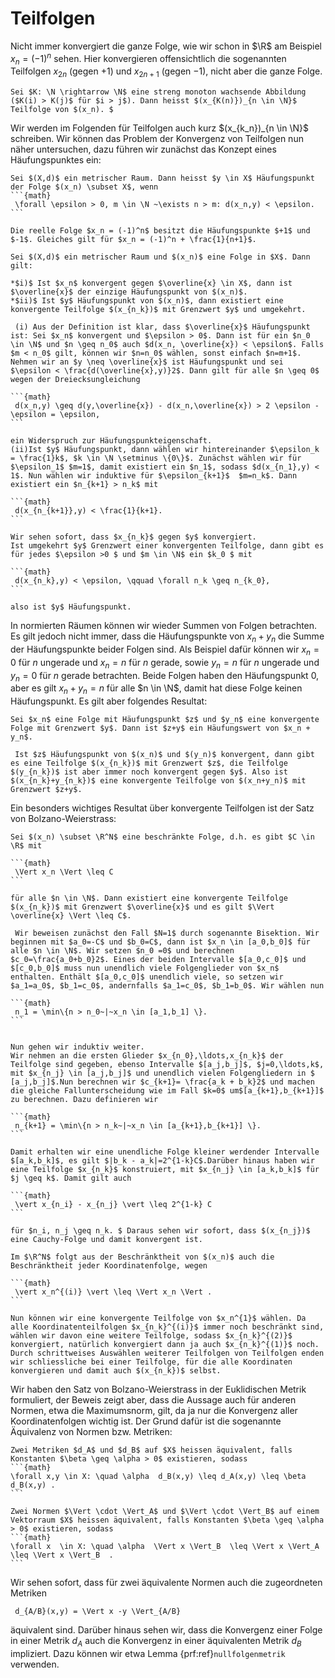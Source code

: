 # Teilfolgen

Nicht immer konvergiert die ganze Folge, wie wir schon in $\R$ am Beispiel $x_n = (-1)^n$ sehen. Hier konvergieren offensichtlich die sogenannten Teilfolgen $x_{2n}$ (gegen $+1$) und $x_{2n+1}$ (gegen $-1$), nicht aber die ganze Folge.

````{prf:definition}
Sei $K: \N \rightarrow \N$ eine streng monoton wachsende Abbildung ($K(i) > K(j)$ für $i > j$). Dann heisst $(x_{K(n)})_{n \in \N}$ Teilfolge von $(x_n). $
````

Wir werden im Folgenden für Teilfolgen auch kurz $(x_{k_n})_{n \in \N}$ schreiben.
Wir können das Problem der Konvergenz von Teilfolgen nun näher untersuchen, dazu führen wir zunächst das Konzept eines Häufungspunktes ein:

````{prf:definition}
Sei $(X,d)$ ein metrischer Raum. Dann heisst $y \in X$ Häufungspunkt der Folge $(x_n) \subset X$, wenn
```{math}
 \forall \epsilon > 0, m \in \N ~\exists n > m: d(x_n,y) < \epsilon.
```

````

````{prf:example}
Die reelle Folge $x_n = (-1)^n$ besitzt die Häufungspunkte $+1$ und $-1$. Gleiches gilt für $x_n = (-1)^n + \frac{1}{n+1}$.
````

````{prf:theorem}
Sei $(X,d)$ ein metrischer Raum und $(x_n)$ eine Folge in $X$. Dann gilt:

*$i)$ Ist $x_n$ konvergent gegen $\overline{x} \in X$, dann ist $\overline{x}$ der einzige Häufungspunkt von $(x_n)$.
*$ii)$ Ist $y$ Häufungspunkt von $(x_n)$, dann existiert eine konvergente Teilfolge $(x_{n_k})$ mit Grenzwert $y$ und umgekehrt.
````

````{prf:proof}
 (i) Aus der Definition ist klar, dass $\overline{x}$ Häufungspunkt ist: Sei $x_n$ konvergent und $\epsilon > 0$. Dann ist für ein $n_0 \in \N$ und $n \geq n_0$ auch $d(x_n, \overline{x}) < \epsilon$. Falls $m < n_0$ gilt, können wir $n=n_0$ wählen, sonst einfach $n=m+1$. Nehmen wir an $y \neq \overline{x}$ ist Häufungspunkt und sei $\epsilon < \frac{d(\overline{x},y)}2$. Dann gilt für alle $n \geq 0$ wegen der Dreiecksungleichung

```{math}
 d(x_n,y) \geq d(y,\overline{x}) - d(x_n,\overline{x}) > 2 \epsilon - \epsilon = \epsilon,
```

ein Widerspruch zur Häufungspunkteigenschaft.
(ii)Ist $y$ Häufungspunkt, dann wählen wir hintereinander $\epsilon_k = \frac{1}k$, $k \in \N \setminus \{0\}$. Zunächst wählen wir für $\epsilon_1$ $m=1$, damit existiert ein $n_1$, sodass $d(x_{n_1},y) < 1$. Nun wählen wir induktive für $\epsilon_{k+1}$  $m=n_k$. Dann existiert ein $n_{k+1} > n_k$ mit

```{math}
 d(x_{n_{k+1}},y) < \frac{1}{k+1}.
```

Wir sehen sofort, dass $x_{n_k}$ gegen $y$ konvergiert.
Ist umgekehrt $y$ Grenzwert einer konvergenten Teilfolge, dann gibt es für jedes $\epsilon >0 $ und $m \in \N$ ein $k_0 $ mit

```{math}
 d(x_{n_k},y) < \epsilon, \qquad \forall n_k \geq n_{k_0},
```

also ist $y$ Häufungspunkt.

````

In normierten Räumen können wir wieder Summen von Folgen betrachten. Es gilt jedoch nicht immer, dass die Häufungspunkte von $x_n+y_n$ die Summe der Häufungspunkte beider Folgen sind. Als Beispiel dafür können wir $x_n=0$ für $n$ ungerade und $x_n=n$ für $n$ gerade, sowie $y_n=n$ für $n$ ungerade und $y_n=0$ für $n$ gerade betrachten. Beide Folgen haben den Häufungspunkt $0$, aber es gilt $x_n+y_n = n$ für alle $n \in \N$, damit hat diese Folge keinen Häufungspunkt. Es gilt aber folgendes Resultat:

````{prf:lemma}
Sei $x_n$ eine Folge mit Häufungspunkt $z$ und $y_n$ eine konvergente Folge mit Grenzwert $y$. Dann ist $z+y$ ein Häufungswert von $x_n + y_n$.
````

````{prf:proof}
 Ist $z$ Häufungspunkt von $(x_n)$ und $(y_n)$ konvergent, dann gibt es eine Teilfolge $(x_{n_k})$ mit Grenzwert $z$, die Teilfolge $(y_{n_k})$ ist aber immer noch konvergent gegen $y$. Also ist $(x_{n_k}+y_{n_k})$ eine konvergente Teilfolge von $(x_n+y_n)$ mit Grenzwert $z+y$.
````

Ein besonders wichtiges Resultat über konvergente Teilfolgen ist der Satz von Bolzano-Weierstrass:

````{prf:theorem}
Sei $(x_n) \subset \R^N$ eine beschränkte Folge, d.h. es gibt $C \in \R$ mit

```{math}
 \Vert x_n \Vert \leq C
```

für alle $n \in \N$. Dann existiert eine konvergente Teilfolge $(x_{n_k})$ mit Grenzwert $\overline{x}$ und es gilt $\Vert \overline{x} \Vert \leq C$.
````

````{prf:proof}
 Wir beweisen zunächst den Fall $N=1$ durch sogenannte Bisektion. Wir beginnen mit $a_0=-C$ und $b_0=C$, dann ist $x_n \in [a_0,b_0]$ für alle $n \in \N$. Wir setzen $n_0 =0$ und berechnen $c_0=\frac{a_0+b_0}2$. Eines der beiden Intervalle $[a_0,c_0]$ und $[c_0,b_0]$ muss nun unendlich viele Folgenglieder von $x_n$ enthalten. Enthält $[a_0,c_0]$ unendlich viele, so setzen wir $a_1=a_0$, $b_1=c_0$, andernfalls $a_1=c_0$, $b_1=b_0$. Wir wählen nun

```{math}
 n_1 = \min\{n > n_0~|~x_n \in [a_1,b_1] \}.
```


Nun gehen wir induktiv weiter.
Wir nehmen an die ersten Glieder $x_{n_0},\ldots,x_{n_k}$ der Teilfolge sind gegeben, ebenso Intervalle $[a_j,b_j]$, $j=0,\ldots,k$,  mit $x_{n_j} \in [a_j,b_j]$ und unendlich vielen Folgengliedern in $ [a_j,b_j]$.Nun berechnen wir $c_{k+1}= \frac{a_k + b_k}2$ und machen die gleiche Fallunterscheidung wie im Fall $k=0$ um$[a_{k+1},b_{k+1}]$ zu berechnen. Dazu definieren wir

```{math}
 n_{k+1} = \min\{n > n_k~|~x_n \in [a_{k+1},b_{k+1}] \}.
```

Damit erhalten wir eine unendliche Folge kleiner werdender Intervalle $[a_k,b_k]$, es gilt $|b_k - a_k|=2^{1-k}C$.Darüber hinaus haben wir eine Teilfolge $x_{n_k}$ konstruiert, mit $x_{n_j} \in [a_k,b_k]$ für $j \geq k$. Damit gilt auch

```{math}
 \vert x_{n_i} - x_{n_j} \vert \leq 2^{1-k} C
```

für $n_i, n_j \geq n_k. $ Daraus sehen wir sofort, dass $(x_{n_j})$ eine Cauchy-Folge und damit konvergent ist.

Im $\R^N$ folgt aus der Beschränktheit von $(x_n)$ auch die Beschränktheit jeder Koordinatenfolge, wegen

```{math}
 \vert x_n^{(i)} \vert \leq \Vert x_n \Vert .
```

Nun können wir eine konvergente Teilfolge von $x_n^{1}$ wählen. Da alle Koordinatenteilfolgen $x_{n_k}^{(i)}$ immer noch beschränkt sind, wählen wir davon eine weitere Teilfolge, sodass $x_{n_k}^{(2)}$ konvergiert, natürlich konvergiert dann ja auch $x_{n_k}^{(1)}$ noch. Durch schrittweises Auswählen weiterer Teilfolgen von Teilfolgen enden wir schliessliche bei einer Teilfolge, für die alle Koordinaten konvergieren und damit auch $(x_{n_k})$ selbst.
````

Wir haben den Satz von Bolzano-Weierstrass in der Euklidischen Metrik formuliert, der Beweis zeigt aber, dass die Aussage auch für anderen Normen, etwa die Maximumsnorm, gilt, da ja nur die Konvergenz aller Koordinatenfolgen wichtig ist. Der Grund dafür ist die sogenannte Äquivalenz von Normen bzw. Metriken:

````{prf:definition}
Zwei Metriken $d_A$ und $d_B$ auf $X$ heissen äquivalent, falls Konstanten $\beta \geq \alpha > 0$ existieren, sodass
```{math}
\forall x,y \in X: \quad \alpha  d_B(x,y) \leq d_A(x,y) \leq \beta d_B(x,y) .
```

Zwei Normen $\Vert \cdot \Vert_A$ und $\Vert \cdot \Vert_B$ auf einem Vektorraum $X$ heissen äquivalent, falls Konstanten $\beta \geq \alpha > 0$ existieren, sodass
```{math}
\forall x  \in X: \quad \alpha  \Vert x \Vert_B  \leq \Vert x \Vert_A  \leq \Vert x \Vert_B  .
```

````

Wir sehen sofort, dass für zwei äquivalente Normen auch die zugeordneten Metriken

```{math}
 d_{A/B}(x,y) = \Vert x -y \Vert_{A/B}
```

äquivalent sind.
Darüber hinaus sehen wir, dass die Konvergenz einer Folge in einer Metrik $d_A$ auch die Konvergenz in einer äquivalenten Metrik $d_B$ impliziert. Dazu können wir etwa Lemma {prf:ref}`nullfolgenmetrik` verwenden.
